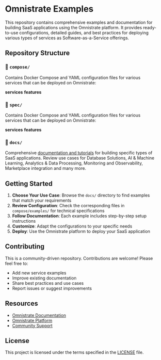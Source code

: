 # Omnistrate Examples

This repository contains comprehensive examples and documentation for building SaaS applications using the Omnistrate platform. It provides ready-to-use configurations, detailed guides, and best practices for deploying various types of services as Software-as-a-Service offerings.

## Repository Structure

### 📁 `compose/`

Contains Docker Compose and YAML configuration files for various services that can be deployed on Omnistrate:

**services**
**features**

### 📁 `spec/`

Contains Docker Compose and YAML configuration files for various services that can be deployed on Omnistrate:

**services**
**features**

### 📁 `docs/`

Comprehensive [documentation and tutorials](docs/README.md) for building specific types of SaaS applications. Review use cases for Database Solutions, AI & Machine Learning, Analytics & Data Processing, Monitoring and Observability, Marketplace integration and many more.

## Getting Started

1. **Choose Your Use Case**: Browse the `docs/` directory to find examples that match your requirements
2. **Review Configuration**: Check the corresponding files in `compose/examples/` for technical specifications
3. **Follow Documentation**: Each example includes step-by-step setup instructions
4. **Customize**: Adapt the configurations to your specific needs
5. **Deploy**: Use the Omnistrate platform to deploy your SaaS application

## Contributing

This is a community-driven repository. Contributions are welcome! Please feel free to:

- Add new service examples
- Improve existing documentation
- Share best practices and use cases
- Report issues or suggest improvements

## Resources

- [Omnistrate Documentation](https://docs.omnistrate.com)
- [Omnistrate Platform](https://omnistrate.com)
- [Community Support](https://github.com/omnistrate-community/examples/issues)

## License

This project is licensed under the terms specified in the [LICENSE](LICENSE) file.
